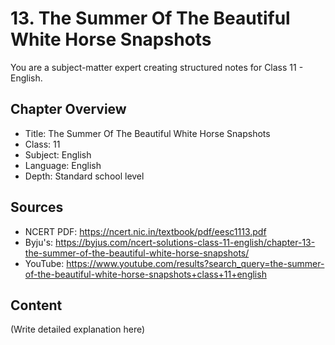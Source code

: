 # 13. The Summer Of The Beautiful White Horse Snapshots

You are a subject-matter expert creating structured notes for Class 11 - English.

## Chapter Overview
- Title: The Summer Of The Beautiful White Horse Snapshots
- Class: 11
- Subject: English
- Language: English
- Depth: Standard school level

## Sources
- NCERT PDF: https://ncert.nic.in/textbook/pdf/eesc1113.pdf
- Byju's: https://byjus.com/ncert-solutions-class-11-english/chapter-13-the-summer-of-the-beautiful-white-horse-snapshots/
- YouTube: https://www.youtube.com/results?search_query=the-summer-of-the-beautiful-white-horse-snapshots+class+11+english

## Content
(Write detailed explanation here)

